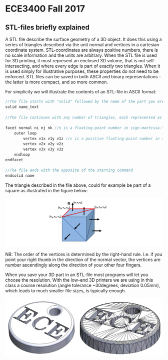 # ECE3400 Fall 2017

## STL-files briefly explained

A STL file describe the surface geometry of a 3D object. It does this using a series of triangles described via the unit normal and vertices in a cartesian coordinate system. STL-coordinates are always positive numbers, there is no scale information and the units are arbitrary. When the STL file is used for 3D printing, it must represent an enclosed 3D volume, that is not self-intersecting, and where every edge is part of exactly two triangles. When it is used simply for illustrative purposes, these properties do not need to be enforced. STL files can be saved in both ASCII and binary representations - the latter is more compact, and so more common. 

For simplicity we will illustrate the contents of an STL-file in ASCII format:

```C
//The file starts with "solid" followed by the name of the part you are creating
solid name_text

//The file continues with any number of triangles, each represented as follows:

facet normal ni nj nk //n is a floating-point number in sign-mantissa-"e"-sign-exponent format, e.g., "2.648000e-002"
    outer loop
        vertex v1x v1y v1z //v is a positive floating-point number in the same format as n
        vertex v2x v2y v2z
        vertex v3x v3y v3z
    endloop
endfacet

//The file ends with the opposite of the starting command
endsolid name
```

The triangle described in the file above, could for example be part of a square as illustrated in the figure below:

![STL-file-pic](../images/STL-files.png)

NB: The order of the vertices is determined by the right-hand rule. I.e. if you point your right thumb in the direction of the normal vector, the vertices are number ascendingly along the direction of your other four fingers.

When you save your 3D part in an STL-file most programs will let you choose the resolution. With the low-end 3D printers we are using in this class a course resolution (angle tolerance ~30degrees, deviation 0.05mm), which leads to much smaller file sizes, is typically enough. 

![STL-file-pic](../images/STL-files2.png)

